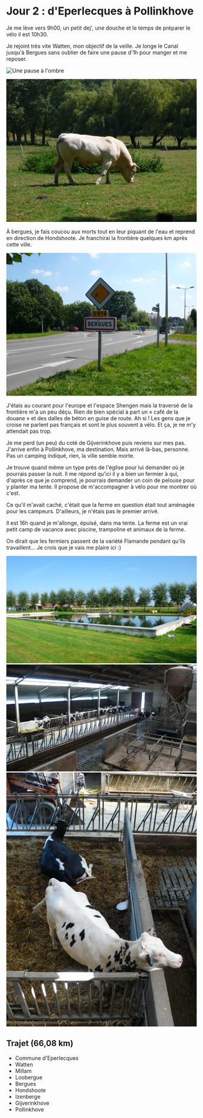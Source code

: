 Jour 2 : d'Eperlecques à Pollinkhove
====================================

Je me lève vers 9h00, un petit dej', une douche et le temps de
préparer le vélo il est 10h30.

Je rejoint très vite Watten, mon objectif de la veille.  Je longe le
Canal jusqu'à Bergues sans oublier de faire une pause d'1h pour manger
et me reposer.

![Une pause à l'ombre](/assets/images/une-pause-a-lombre.jpg)

![La belle bête](/assets/images/la-belle-bete.jpg)

À bergues, je fais coucou aux morts tout en leur piquant de l'eau et
reprend en direction de Hondshoote. Je franchirai la frontière
quelques km après cette ville.

![Bergues](/assets/images/bergues.jpg)

J'étais au courant pour l'europe et l'espace Shengen mais la traversé
de la frontière m'a un peu déçu. Rien de bien spécial à part un « café
de la douane » et des dalles de béton en guise de route. Ah si ! Les
gens que je croise ne parlent pas français et sont le plus souvent à
vélo. Et ça, je ne m'y attendait pas trop.

Je me perd (un peu) du coté de Gijverinkhove puis reviens sur mes
pas. J'arrive enfin à Pollinkhove, ma destination. Mais arrivé là-bas,
personne. Pas un camping indiqué, rien, la ville semble morte.

Je trouve quand même un type près de l'église pour lui demander où je
pourrais passer la nuit. Il me répond qu'ici il y a bien un fermier à
qui, d'après ce que je comprend, je pourrais demander un coin de
pelouse pour y planter ma tente. Il propose de m'accompagner à vélo
pour me montrer où c'est.

Ce qu'il m'avait caché, c'était que la ferme en question était tout
aménagée pour les campeurs. D'ailleurs, je n'étais pas le premier
arrivé.

Il est 16h quand je m'allonge, épuisé, dans ma tente. La ferme est un
vrai petit camp de vacance avec piscine, trampoline et animaux de la
ferme.

On dirait que les fermiers passent de la variété Flamande
pendant qu'ils travaillent… Je crois que je vais me plaire ici :)

![La Piscine du camping de Pollinkhove](/assets/images/la-piscine-du-camping-de-pollinkhove.jpg)
![Les vaches sous les sanitaires](/assets/images/les-vaches-en-dessous-des-sanitaires.jpg)
![Margueritte et Noireaude ?](/assets/images/margueritte-et-noireaude.jpg)

## Trajet (66,08 km)

- Commune d'Eperlecques
- Watten
- Millam
- Loobergue
- Bergues
- Hondshoote
- Izenberge
- Gijverinkhove
- Pollinkhove

